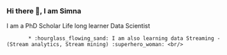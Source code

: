 ### Hi there 👋, I am Simna 
I am a PhD Scholar
Life long learner
Data Scientist 

<!--
**simnarassak/SimnaRassak** is a ✨ _special_ ✨ repository because its `README.md` (this file) appears on your GitHub profile.


-->
<p align="left">
           
           * :hourglass_flowing_sand: I am also learning data Streaming -(Stream analytics, Stream mining) :superhero_woman: <br/> 
  </p>

  
       
  

